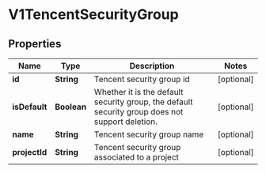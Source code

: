 # V1TencentSecurityGroup

## Properties
Name | Type | Description | Notes
------------ | ------------- | ------------- | -------------
**id** | **String** | Tencent security group id |  [optional]
**isDefault** | **Boolean** | Whether it is the default security group, the default security group does not support deletion. |  [optional]
**name** | **String** | Tencent security group name |  [optional]
**projectId** | **String** | Tencent security group associated to a project |  [optional]
